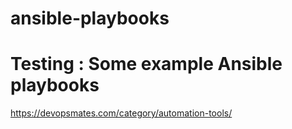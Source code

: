 # ansible-playbooks

# Testing : Some example Ansible playbooks

https://devopsmates.com/category/automation-tools/
